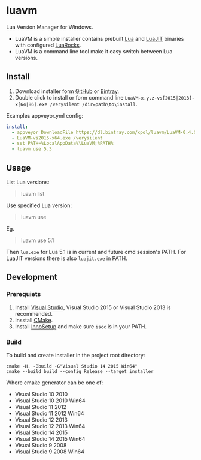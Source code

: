 # luavm

Lua Version Manager for Windows.

* LuaVM is a simple installer contains prebuilt [Lua][] and [LuaJIT][] binaries with configured [LuaRocks][].
* LuaVM is a command line tool make it easy switch between Lua versions.

## Install

1. Download installer form [GitHub](https://github.com/xpol/luavm/releases) or [Bintray](https://bintray.com/xpol/luavm/luavm-development#files).
2. Double click to install or form command line `LuaVM-x.y.z-vs[2015|2013]-x[64|86].exe /verysilent /dir=path\to\install`.


Examples appveyor.yml config:

```yml
install:
  - appveyor DownloadFile https://dl.bintray.com/xpol/luavm/LuaVM-0.4.0-vs2015-x64.exe -FileName LuaVM-vs2015-x64.exe
  - LuaVM-vs2015-x64.exe /verysilent
  - set PATH=%LocalAppData%\LuaVM;%PATH%
  - luavm use 5.3
```

## Usage

List Lua versions:

> luavm list


Use specified Lua version:

> luavm use <version>

Eg.

> luavm use 5.1

Then `lua.exe` for Lua 5.1 is in current and future cmd session's PATH.
For LuaJIT versions there is also `luajit.exe` in PATH.


## Development

### Prerequiets

1. Install [Visual Studio](https://www.visualstudio.com/downloads/download-visual-studio-vs), Visual Studio 2015 or Visual Studio 2013 is recommended.
2. Insstall [CMake](https://cmake.org/).
3. Install [InnoSetup](http://www.jrsoftware.org/isinfo.php) and make sure `iscc` is in your PATH.

### Build

To build and create installer in the project root directory:

```Batch
cmake -H. -Bbuild -G"Visual Studio 14 2015 Win64"
cmake --build build --config Release --target installer
```

Where cmake generator can be one of:

- Visual Studio 10 2010
- Visual Studio 10 2010 Win64
- Visual Studio 11 2012
- Visual Studio 11 2012 Win64
- Visual Studio 12 2013
- Visual Studio 12 2013 Win64
- Visual Studio 14 2015
- Visual Studio 14 2015 Win64
- Visual Studio 9 2008
- Visual Studio 9 2008 Win64


[Lua]: https://www.lua.org/
[LuaJIT]: http://luajit.org/
[LuaRocks]: https://luarocks.org/
